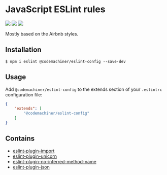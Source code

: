 # JavaScript ESLint rules

[![](https://david-dm.org/codemachiner/eslint-config.svg)](https://david-dm.org/codemachiner/eslint-config)
[![](https://david-dm.org/codemachiner/eslint-config/dev-status.svg)](https://david-dm.org/codemachiner/eslint-config?type=dev)
[![](https://david-dm.org/codemachiner/eslint-config/peer-status.svg)](https://david-dm.org/codemachiner/eslint-config?type=peer)

Mostly based on the Airbnb styles.

## Installation

```
$ npm i eslint @codemachiner/eslint-config --save-dev
```

## Usage

Add `@codemachiner/eslint-config` to the extends section of your `.eslintrc` configuration file:

```json
{
    "extends": [
        "@codemachiner/eslint-config"
    ]
}
```

## Contains

- [eslint-plugin-import](https://github.com/benmosher/eslint-plugin-import)
- [eslint-plugin-unicorn](https://github.com/sindresorhus/eslint-plugin-unicorn)
- [eslint-plugin-no-inferred-method-name](https://github.com/johnstonbl01/eslint-no-inferred-method-name)
- [eslint-plugin-json](https://github.com/azeemba/eslint-plugin-json)
